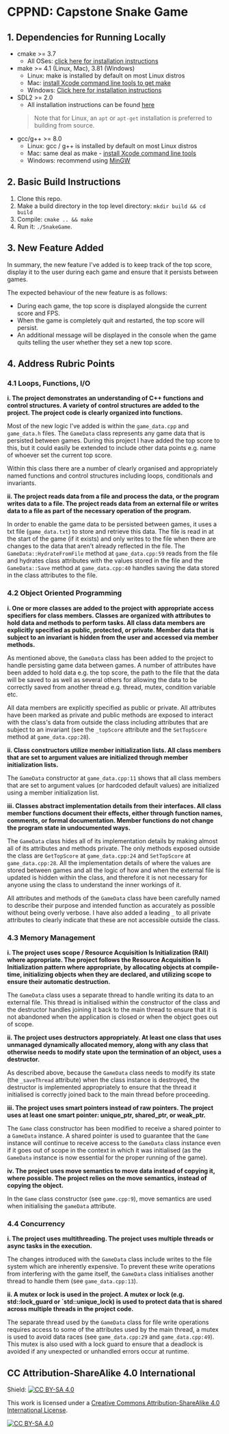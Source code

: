 # CPPND: Capstone Snake Game

## 1. Dependencies for Running Locally
* cmake >= 3.7
  * All OSes: [click here for installation instructions](https://cmake.org/install/)
* make >= 4.1 (Linux, Mac), 3.81 (Windows)
  * Linux: make is installed by default on most Linux distros
  * Mac: [install Xcode command line tools to get make](https://developer.apple.com/xcode/features/)
  * Windows: [Click here for installation instructions](http://gnuwin32.sourceforge.net/packages/make.htm)
* SDL2 >= 2.0
  * All installation instructions can be found [here](https://wiki.libsdl.org/Installation)
  >Note that for Linux, an `apt` or `apt-get` installation is preferred to building from source. 
* gcc/g++ >= 8.0
  * Linux: gcc / g++ is installed by default on most Linux distros
  * Mac: same deal as make - [install Xcode command line tools](https://developer.apple.com/xcode/features/)
  * Windows: recommend using [MinGW](http://www.mingw.org/)

## 2. Basic Build Instructions

1. Clone this repo.
2. Make a build directory in the top level directory: `mkdir build && cd build`
3. Compile: `cmake .. && make`
4. Run it: `./SnakeGame`.

## 3. New Feature Added

In summary, the new feature I've added is to keep track of the top score, display it to the user during each game and ensure that it persists between games.

The expected behaviour of the new feature is as follows:

- During each game, the top score is displayed alongside the current score and FPS.
- When the game is completely quit and restarted, the top score will persist.
- An additional message will be displayed in the console when the game quits telling the user whether they set a new top score.


## 4. Address Rubric Points

### 4.1 Loops, Functions, I/O

**i. The project demonstrates an understanding of C++ functions and control structures. A variety of control structures are added to the project. The project code is clearly organized into functions.**

Most of the new logic I've added is within the `game_data.cpp` and `game_data.h` files. The `GameData` class represents any game data that is persisted between games. During this project I have added the top score to this, but it could easily be extended to include other data points e.g. name of whoever set the current top score.

Within this class there are a number of clearly organised and appropriately named functions and control structures including loops, conditionals and invariants.

**ii. The project reads data from a file and process the data, or the program writes data to a file. The project reads data from an external file or writes data to a file as part of the necessary operation of the program.**

In order to enable the game data to be persisted between games, it uses a txt file (`game_data.txt`) to store and retrieve this data. The file is read in at the start of the game (if it exists) and only writes to the file when there are changes to the data that aren't already reflected in the file. The `GameData::HydrateFromFile` method at `game_data.cpp:59` reads from the file and hydrates class attributes with the values stored in the file and the `GameData::Save` method at `game_data.cpp:40` handles saving the data stored in the class attributes to the file. 

### 4.2 Object Oriented Programming

**i. One or more classes are added to the project with appropriate access specifiers for class members. Classes are organized with attributes to hold data and methods to perform tasks. All class data members are explicitly specified as public, protected, or private. Member data that is subject to an invariant is hidden from the user and accessed via member methods.**

As mentioned above, the `GameData` class has been added to the project to handle persisting game data between games. A number of attributes have been added to hold data e.g. the top score, the path to the file that the data will be saved to as well as several others for allowing the data to be correctly saved from another thread e.g. thread, mutex, condition variable etc.

All data members are explicitly specified as public or private. All attributes have been marked as private and public methods are exposed to interact with the class's data from outside the class including attributes that are subject to an invariant (see the `_topScore` attribute and the `SetTopScore` method at `game_data.cpp:28`).

**ii. Class constructors utilize member initialization lists. All class members that are set to argument values are initialized through member initialization lists.**

The `GameData` constructor at `game_data.cpp:11` shows that all class members that are set to argument values (or hardcoded default values) are initialized using a member initialization list.

**iii. Classes abstract implementation details from their interfaces. All class member functions document their effects, either through function names, comments, or formal documentation. Member functions do not change the program state in undocumented ways.**

The `GameData` class hides all of its implementation details by making almost all of its attributes and methods private. The only methods exposed outside the class are `GetTopScore` at `game_data.cpp:24` and `SetTopScore` at `game_data.cpp:28`. All the implementation details of where the values are stored between games and all the logic of how and when the external file is updated is hidden within the class, and therefore it is not necessary for anyone using the class to understand the inner workings of it.

All attributes and methods of the `GameData` class have been carefully named to describe their purpose and intended function as accurately as possible without being overly verbose. I have also added a leading `_` to all private attributes to clearly indicate that these are not accessible outside the class.

### 4.3 Memory Management

**i. The project uses scope / Resource Acquisition Is Initialization (RAII) where appropriate. The project follows the Resource Acquisition Is Initialization pattern where appropriate, by allocating objects at compile-time, initializing objects when they are declared, and utilizing scope to ensure their automatic destruction.**

The `GameData` class uses a separate thread to handle writing its data to an external file. This thread is initialised within the constructor of the class and the destructor handles joining it back to the main thread to ensure that it is not abandoned when the application is closed or when the object goes out of scope.

**ii. The project uses destructors appropriately. At least one class that uses unmanaged dynamically allocated memory, along with any class that otherwise needs to modify state upon the termination of an object, uses a destructor.**

As described above, because the `GameData` class needs to modify its state (the `_saveThread` attribute) when the class instance is destroyed, the destructor is implemented appropriately to ensure that the thread it initialised is correctly joined back to the main thread before proceeding.

**iii. The project uses smart pointers instead of raw pointers. The project uses at least one smart pointer: unique_ptr, shared_ptr, or weak_ptr.**

The `Game` class constructor has been modified to receive a shared pointer to a `GameData` instance. A shared pointer is used to guarantee that the `Game` instance will continue to receive access to the `GameData` class instance even if it goes out of scope in the context in which it was initialised (as the `GameData` instance is now essential for the proper running of the game).

**iv. The project uses move semantics to move data instead of copying it, where possible. The project relies on the move semantics, instead of copying the object.**

In the `Game` class constructor (see `game.cpp:9`), move semantics are used when initialising the `gameData` attribute.

### 4.4 Concurrency

**i. The project uses multithreading. The project uses multiple threads or async tasks in the execution.**

The changes introduced with the `GameData` class include writes to the file system which are inherently expensive. To prevent these write operations from interfering with the game itself, the `GameData` class initialises another thread to handle them (see `game_data.cpp:13`).

**ii. A mutex or lock is used in the project. A mutex or lock (e.g. std::lock_guard or `std::unique_lock) is used to protect data that is shared across multiple threads in the project code.**

The separate thread used by the `GameData` class for file write operations requires access to some of the attributes used by the main thread, a mutex is used to avoid data races (see `game_data.cpp:29` and `game_data.cpp:49`). This mutex is also used with a lock guard to ensure that a deadlock is avoided if any unexpected or unhandled errors occur at runtime.

## CC Attribution-ShareAlike 4.0 International


Shield: [![CC BY-SA 4.0][cc-by-sa-shield]][cc-by-sa]

This work is licensed under a
[Creative Commons Attribution-ShareAlike 4.0 International License][cc-by-sa].

[![CC BY-SA 4.0][cc-by-sa-image]][cc-by-sa]

[cc-by-sa]: http://creativecommons.org/licenses/by-sa/4.0/
[cc-by-sa-image]: https://licensebuttons.net/l/by-sa/4.0/88x31.png
[cc-by-sa-shield]: https://img.shields.io/badge/License-CC%20BY--SA%204.0-lightgrey.svg
